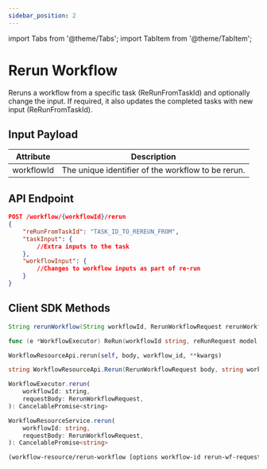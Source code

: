 ```yaml
---
sidebar_position: 2
---
```


import Tabs from '@theme/Tabs';
import TabItem from '@theme/TabItem';

# Rerun Workflow

Reruns a workflow from a specific task (ReRunFromTaskId) and optionally change the input. If required, it also updates the completed tasks with new input (ReRunFromTaskId).

## Input Payload

| Attribute | Description | 
| --------- | ----------- | 
| workflowId | The unique identifier of the workflow to be rerun. | 

## API Endpoint
```json
POST /workflow/{workflowId}/rerun
{
    "reRunFromTaskId": "TASK_ID_TO_REREUN_FROM",
    "taskInput": {
        //Extra inputs to the task 
    },
    "workflowInput": {
        //Changes to workflow inputs as part of re-run 
    }
}
```

## Client SDK Methods

<Tabs>
<TabItem value="Java" label="Java">

```java
String rerunWorkflow(String workflowId, RerunWorkflowRequest rerunWorkflowRequest)
```

</TabItem>
<TabItem value="Golang" label="Golang">

```go
func (e *WorkflowExecutor) ReRun(workflowId string, reRunRequest model.RerunWorkflowRequest) (id string, error error)
```

</TabItem>
<TabItem value="Python" label="Python">

```python
WorkflowResourceApi.rerun(self, body, workflow_id, **kwargs)
```

</TabItem>
<TabItem value="CSharp" label="CSharp">

```csharp
string WorkflowResourceApi.Rerun(RerunWorkflowRequest body, string workflowId)
```

</TabItem>
<TabItem value="Javascript" label="Javascript">

```javascript
WorkflowExecutor.rerun(
    workflowId: string,
    requestBody: RerunWorkflowRequest,
): CancelablePromise<string>
```

</TabItem>
<TabItem value="Typescript" label="Typescript">

```typescript
WorkflowResourceService.rerun(
    workflowId: string,
    requestBody: RerunWorkflowRequest,
): CancelablePromise<string>
```

</TabItem>
<TabItem value="Clojure" label="Clojure">

```clojure
(workflow-resource/rerun-workflow [options workflow-id rerun-wf-request])
```

</TabItem>
</Tabs>